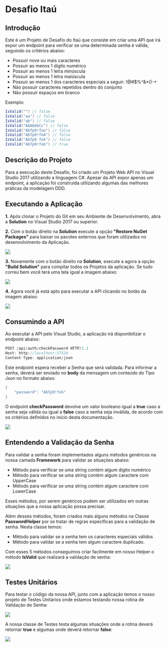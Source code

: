 # Desafio Itaú

## Introdução

Este é um Projeto de Desafio do Itaú que consiste em criar uma API que irá expor um endpoint para verificar se uma determinada senha é válida, seguindo os critérios abaixo:

- Possuir nove ou mais caracteres
- Possuir ao menos 1 dígito numérico
- Possuir ao menos 1 letra minúscula
- Possuir ao menos 1 letra maiúscula
- Possuir ao menos 1 dos caracteres especiais a seguir: !@#$%^&*()-+
- Não possuir caracteres repetidos dentro do conjunto
- Não possuir espaços em branco

Exemplo: 
```c#
IsValid("") // false
IsValid("aa") // false
IsValid("ab") // false
IsValid("AAAbbbCc") // false
IsValid("AbTp9!foo") // false 
IsValid("AbTp9!foA") // false
IsValid("AbTp9 fok") // false
IsValid("AbTp9!fok") // true
```
## Descrição do Projeto

Para a execução deste Desafio, foi criado um Projeto Web API no Visual Studio 2017 utilizando a linguagem C#. Apesar da API expor apenas um endpoint, a aplicação foi construída utilizando algumas das melhores práticas da modelagem DDD.

## Executando a Aplicação

**1.** Após clonar o Projeto do Git em seu Ambiente de Desenvolvimento, abra a **Solution** no Visual Studio 2017 ou superior.

**2.** Com o botão direito na **Solution** execute a opção **"Restore NuGet Packages"** para baixar os pacotes externos que foram utilizados no desenvolvimento da Aplicação.

<img src="https://github.com/souzadeveloper/challenge-itau/blob/master/images/readme01.png">

**3.** Novamente com o botão direito na **Solution**, execute a agora a opção **"Build Solution"** para compilar todos os Projetos da aplicação. Se tudo correu bem você terá uma tela igual a imagem abaixo:

<img src="https://github.com/souzadeveloper/challenge-itau/blob/master/images/readme02.png">

**4.** Agora você já está apto para executar a API clicando no botão da imagem abaixo:

<img src="https://github.com/souzadeveloper/challenge-itau/blob/master/images/readme03.png">

## Consumindo a API

Ao executar a API pelo Visual Studio, a aplicação irá disponibilizar o endpoint abaixo:

```c#
POST /api/auth/checkPassword HTTP/1.1
Host: http://localhost:57524
Content-Type: application/json
```

Este endpoint espera receber a Senha que será validada. Para informar a senha, deverá ser enviado no **body** da mensagem um conteúdo do Tipo Json no formato abaixo:
```c#
{
	"password": "AbTp9!fok"
}
```
O endpoint **checkPassword** devolve um valor booleano igual a **true** caso a senha seja válida ou igual a **false** caso a senha seja inválida, de acordo com os critérios definidos no início desta documentação.

<img src="https://github.com/souzadeveloper/challenge-itau/blob/master/images/readme04.png">

## Entendendo a Validação da Senha

Para validar a senha foram implementados alguns métodos genéricos na nossa camada **Framework** para validar as situações abaixo:

- Método para verificar se uma string contém algum dígito numérico
- Método para verificar se uma string contém algum caractere com UpperCase
- Método para verificar se uma string contém algum caractere com LowerCase

Esses métodos, por serem genéricos podem ser utilizados em outras situações que a nossa aplicação possa precisar.

Além desses métodos, foram criados mais alguns métodos na Classe **PasswordHelper** por se tratar de regras específicas para a validação de senha. Nesta classe temos:

- Método para validar se a senha tem os caracteres especiais válidos
- Método para validar se a senha tem algum caractere duplicado.  

Com esses 5 métodos conseguimos criar facilmente em nosso Helper o método **IsValid** que realizará a  validação de senha:

<img src="https://github.com/souzadeveloper/challenge-itau/blob/master/images/readme05.png">

## Testes Unitários

Para testar o código da nossa API, junto com a aplicação temos o nosso projeto de Testes Unitários onde estamos testando nossa rotina de Validação de Senha:

<img src="https://github.com/souzadeveloper/challenge-itau/blob/master/images/readme06.png">

A nossa classe de Testes testa algumas situações onde a rotina deverá retornar **true** e algumas onde deverá retornar **false**:

<img src="https://github.com/souzadeveloper/challenge-itau/blob/master/images/readme07.png">

